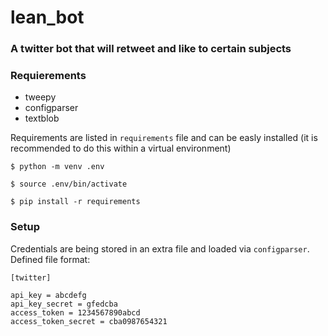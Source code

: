 # lean_bot
### A twitter bot that will retweet and like to certain subjects

### Requierements
- tweepy  
- configparser  
- textblob  

Requirements are listed in `requirements` file and can be easly installed (it is recommended to do this within a virtual environment)

```
$ python -m venv .env

$ source .env/bin/activate

$ pip install -r requirements
```

### Setup
Credentials are being stored in an extra file and loaded via `configparser`.  
Defined file format:
```
[twitter]

api_key = abcdefg
api_key_secret = gfedcba
access_token = 1234567890abcd
access_token_secret = cba0987654321

```
